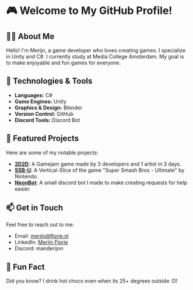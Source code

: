 # 🎮 Welcome to My GitHub Profile!

## 👨‍💻 About Me
Hello! I'm Merijn, a game developer who loves creating games. I specialize in Unity and C#. I currently study at Media College Amsterdam. My goal is to make enjoyable and fun games for everyone.

## 🚀 Technologies & Tools
- **Languages:** C#
- **Game Engines:** Unity
- **Graphics & Design:** Blender
- **Version Control:** GitHub
- **Discord Tools:** Discord Bot

## 🌟 Featured Projects
Here are some of my notable projects:
- **[2D2D](https://github.com/GaMerijn2/IEGJ-2024.git)**: A Gamejam game made by 3 developers and 1 artist in 3 days.
- **[SSB-U](https://github.com/GaMerijn2/VerticalSlice-SSB.git)**: A Vertical-Slice of the game "Super Smash Bros - Ultimate" by Nintendo.
- **[NeonBot](https://github.com/GaMerijn2/NeonDiscordBot.git)**: A small discord bot I made to make creating requests for help easier.

## 📫 Get in Touch
Feel free to reach out to me:
- Email: [merijn@florie.nl](mailto:merijn@florie.nl)
- LinkedIn: [Merijn Florie](www.linkedin.com/in/Merijn-Florie)
- Discord: manderijnn

## 🎉 Fun Fact
Did you know? I drink hot choco even when its 25+ degrees outside :D!

